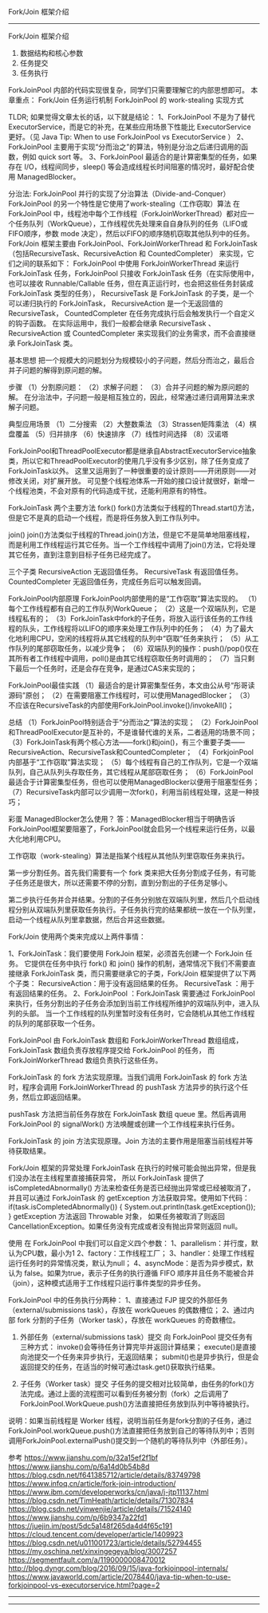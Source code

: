 Fork/Join 框架介绍




---------------------------------------------------------------------------------------------------------------------

Fork/Join 框架介绍

1. 数据结构和核心参数
2. 任务提交
3. 任务执行

ForkJoinPool 内部的代码实现很复杂，同学们只需要理解它的内部思想即可。
本章重点：
Fork/Join 任务运行机制
ForkJoinPool 的 work-stealing 实现方式


TLDR; 如果觉得文章太长的话，以下就是结论：
1、ForkJoinPool 不是为了替代 ExecutorService，而是它的补充，在某些应用场景下性能比 ExecutorService 更好。（见 Java Tip: When to use ForkJoinPool vs ExecutorService ）
2、ForkJoinPool 主要用于实现“分而治之”的算法，特别是分治之后递归调用的函数，例如 quick sort 等。
3、ForkJoinPool 最适合的是计算密集型的任务，如果存在 I/O，线程间同步，sleep() 等会造成线程长时间阻塞的情况时，最好配合使用 ManagedBlocker。


分治法:
ForkJoinPool 并行的实现了分治算法（Divide-and-Conquer）
ForkJoinPool 的另一个特性是它使用了work-stealing（工作窃取）算法
在 ForkJoinPool 中，线程池中每个工作线程（ForkJoinWorkerThread）都对应一个任务队列（WorkQueue），工作线程优先处理来自自身队列的任务（LIFO或FIFO顺序，参数 mode 决定），然后以FIFO的顺序随机窃取其他队列中的任务。
Fork/Join 框架主要由 ForkJoinPool、ForkJoinWorkerThread 和 ForkJoinTask（包括RecursiveTask、RecursiveAction 和 CountedCompleter） 来实现，它们之间的联系如下：
ForkJoinPool 中使用 ForkJoinWorkerThread 来运行 ForkJoinTask 任务，ForkJoinPool 只接收 ForkJoinTask 任务（在实际使用中，也可以接收 Runnable/Callable 任务，但在真正运行时，也会把这些任务封装成 ForkJoinTask 类型的任务），
RecursiveTask 是 ForkJoinTask 的子类，是一个可以递归执行的 ForkJoinTask，
RecursiveAction 是一个无返回值的 RecursiveTask，
CountedCompleter 在任务完成执行后会触发执行一个自定义的钩子函数。
在实际运用中，我们一般都会继承 RecursiveTask 、RecursiveAction 或 CountedCompleter 来实现我们的业务需求，而不会直接继承 ForkJoinTask 类。



基本思想
把一个规模大的问题划分为规模较小的子问题，然后分而治之，最后合并子问题的解得到原问题的解。

步骤
（1）分割原问题：
（2）求解子问题：
（3）合并子问题的解为原问题的解。
在分治法中，子问题一般是相互独立的，因此，经常通过递归调用算法来求解子问题。

典型应用场景
（1）二分搜索
（2）大整数乘法
（3）Strassen矩阵乘法
（4）棋盘覆盖
（5）归并排序
（6）快速排序
（7）线性时间选择
（8）汉诺塔


ForkJoinPool和ThreadPoolExecutor都是继承自AbstractExecutorService抽象类，所以它和ThreadPoolExecutor的使用几乎没有多少区别，除了任务变成了ForkJoinTask以外。
这里又运用到了一种很重要的设计原则——开闭原则——对修改关闭，对扩展开放。
可见整个线程池体系一开始的接口设计就很好，新增一个线程池类，不会对原有的代码造成干扰，还能利用原有的特性。

ForkJoinTask
两个主要方法
fork()
fork()方法类似于线程的Thread.start()方法，但是它不是真的启动一个线程，而是将任务放入到工作队列中。

join()
join()方法类似于线程的Thread.join()方法，但是它不是简单地阻塞线程，而是利用工作线程运行其它任务。当一个工作线程中调用了join()方法，它将处理其它任务，直到注意到目标子任务已经完成了。

三个子类
RecursiveAction    无返回值任务。
RecursiveTask    有返回值任务。
CountedCompleter    无返回值任务，完成任务后可以触发回调。


ForkJoinPool内部原理
ForkJoinPool内部使用的是“工作窃取”算法实现的。
（1）每个工作线程都有自己的工作队列WorkQueue；
（2）这是一个双端队列，它是线程私有的；
（3）ForkJoinTask中fork的子任务，将放入运行该任务的工作线程的队头，工作线程将以LIFO的顺序来处理工作队列中的任务；
（4）为了最大化地利用CPU，空闲的线程将从其它线程的队列中“窃取”任务来执行；
（5）从工作队列的尾部窃取任务，以减少竞争；
（6）双端队列的操作：push()/pop()仅在其所有者工作线程中调用，poll()是由其它线程窃取任务时调用的；
（7）当只剩下最后一个任务时，还是会存在竞争，是通过CAS来实现的；

ForkJoinPool最佳实践
（1）最适合的是计算密集型任务，本文由公从号“彤哥读源码”原创；
（2）在需要阻塞工作线程时，可以使用ManagedBlocker；
（3）不应该在RecursiveTask的内部使用ForkJoinPool.invoke()/invokeAll()；

总结
（1）ForkJoinPool特别适合于“分而治之”算法的实现；
（2）ForkJoinPool和ThreadPoolExecutor是互补的，不是谁替代谁的关系，二者适用的场景不同；
（3）ForkJoinTask有两个核心方法——fork()和join()，有三个重要子类——RecursiveAction、RecursiveTask和CountedCompleter；
（4）ForkjoinPool内部基于“工作窃取”算法实现；
（5）每个线程有自己的工作队列，它是一个双端队列，自己从队列头存取任务，其它线程从尾部窃取任务；
（6）ForkJoinPool最适合于计算密集型任务，但也可以使用ManagedBlocker以便用于阻塞型任务；
（7）RecursiveTask内部可以少调用一次fork()，利用当前线程处理，这是一种技巧；

彩蛋
ManagedBlocker怎么使用？
答：ManagedBlocker相当于明确告诉ForkJoinPool框架要阻塞了，ForkJoinPool就会启另一个线程来运行任务，以最大化地利用CPU。




工作窃取（work-stealing）算法是指某个线程从其他队列里窃取任务来执行。


第一步分割任务。首先我们需要有一个 fork 类来把大任务分割成子任务，有可能子任务还是很大，所以还需要不停的分割，直到分割出的子任务足够小。

第二步执行任务并合并结果。分割的子任务分别放在双端队列里，然后几个启动线程分别从双端队列里获取任务执行。子任务执行完的结果都统一放在一个队列里，启动一个线程从队列里拿数据，然后合并这些数据。


Fork/Join 使用两个类来完成以上两件事情：

1、ForkJoinTask：我们要使用 ForkJoin 框架，必须首先创建一个 ForkJoin 任务。
它提供在任务中执行 fork() 和 join() 操作的机制，通常情况下我们不需要直接继承 ForkJoinTask 类，而只需要继承它的子类，Fork/Join 框架提供了以下两个子类：
    RecursiveAction：用于没有返回结果的任务。
    RecursiveTask ：用于有返回结果的任务。
2、ForkJoinPool ：ForkJoinTask 需要通过 ForkJoinPool 来执行，任务分割出的子任务会添加到当前工作线程所维护的双端队列中，进入队列的头部。
当一个工作线程的队列里暂时没有任务时，它会随机从其他工作线程的队列的尾部获取一个任务。


ForkJoinPool 由 ForkJoinTask 数组和 ForkJoinWorkerThread 数组组成，
ForkJoinTask 数组负责存放程序提交给 ForkJoinPool 的任务，
而 ForkJoinWorkerThread 数组负责执行这些任务。

ForkJoinTask 的 fork 方法实现原理。当我们调用 ForkJoinTask 的 fork 方法时，程序会调用 ForkJoinWorkerThread 的 pushTask 方法异步的执行这个任务，然后立即返回结果。

pushTask 方法把当前任务存放在 ForkJoinTask 数组 queue 里。然后再调用 ForkJoinPool 的 signalWork() 方法唤醒或创建一个工作线程来执行任务。

ForkJoinTask 的 join 方法实现原理。Join 方法的主要作用是阻塞当前线程并等待获取结果。


Fork/Join 框架的异常处理
ForkJoinTask 在执行的时候可能会抛出异常，但是我们没办法在主线程里直接捕获异常，
所以 ForkJoinTask 提供了 isCompletedAbnormally() 方法来检查任务是否已经抛出异常或已经被取消了，并且可以通过 ForkJoinTask 的 getException 方法获取异常。使用如下代码：
if(task.isCompletedAbnormally())
{
    System.out.println(task.getException());
}
getException 方法返回 Throwable 对象，
如果任务被取消了则返回 CancellationException。如果任务没有完成或者没有抛出异常则返回 null。


使用
在 ForkJoinPool 中我们可以自定义四个参数：
1、parallelism：并行度，默认为CPU数，最小为1
2、factory：工作线程工厂；
3、handler：处理工作线程运行任务时的异常情况类，默认为null；
4、asyncMode：是否为异步模式，默认为 false。如果为true，表示子任务的执行遵循 FIFO 顺序并且任务不能被合并（join），这种模式适用于工作线程只运行事件类型的异步任务。


ForkJoinPool 中的任务执行分两种：
1、直接通过 FJP 提交的外部任务（external/submissions task），存放在 workQueues 的偶数槽位；
2、通过内部 fork 分割的子任务（Worker task），存放在 workQueues 的奇数槽位。


1. 外部任务（external/submissions task）提交
向 ForkJoinPool 提交任务有三种方式：
invoke()会等待任务计算完毕并返回计算结果；
execute()是直接向池提交一个任务来异步执行，无返回结果；
submit()也是异步执行，但是会返回提交的任务，在适当的时候可通过task.get()获取执行结果。

2. 子任务（Worker task）提交
子任务的提交相对比较简单，由任务的fork()方法完成。通过上面的流程图可以看到任务被分割（fork）之后调用了ForkJoinPool.WorkQueue.push()方法直接把任务放到队列中等待被执行。

说明：如果当前线程是 Worker 线程，说明当前任务是fork分割的子任务，通过ForkJoinPool.workQueue.push()方法直接把任务放到自己的等待队列中；否则调用ForkJoinPool.externalPush()提交到一个随机的等待队列中（外部任务）。



参考
https://www.jianshu.com/p/32a15ef2f1bf
https://www.jianshu.com/p/6a14d0b54b8d
https://blog.csdn.net/f641385712/article/details/83749798
https://www.infoq.cn/article/fork-join-introduction/
https://www.ibm.com/developerworks/cn/java/j-jtp11137.html
https://blog.csdn.net/TimHeath/article/details/71307834
https://blog.csdn.net/yinwenjie/article/details/71524140
https://www.jianshu.com/p/6b9347a22fd1
https://juejin.im/post/5dc5a148f265da4d4f65c191
https://cloud.tencent.com/developer/article/1409923
https://blog.csdn.net/u011001723/article/details/52794455
https://my.oschina.net/xinxingegeya/blog/3007257
https://segmentfault.com/a/1190000008470012
http://blog.dyngr.com/blog/2016/09/15/java-forkjoinpool-internals/
https://www.javaworld.com/article/2078440/java-tip-when-to-use-forkjoinpool-vs-executorservice.html?page=2



---------------------------------------------------------------------------------------------------------------------







---------------------------------------------------------------------------------------------------------------------


